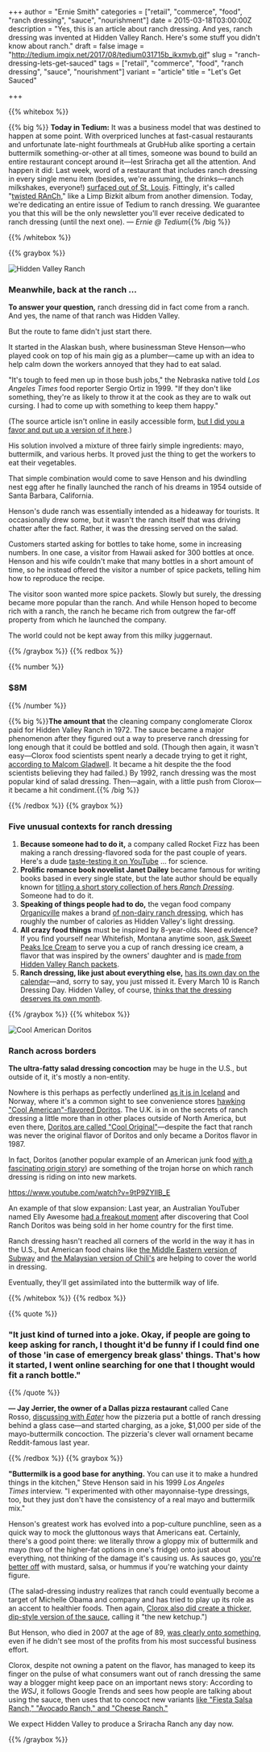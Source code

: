 +++
author = "Ernie Smith"
categories = ["retail", "commerce", "food", "ranch dressing", "sauce", "nourishment"]
date = 2015-03-18T03:00:00Z
description = "Yes, this is an article about ranch dressing. And yes, ranch dressing was invented at Hidden Valley Ranch. Here's some stuff you didn't know about ranch."
draft = false
image = "http://tedium.imgix.net/2017/08/tedium031715b_ikxmvb.gif"
slug = "ranch-dressing-lets-get-sauced"
tags = ["retail", "commerce", "food", "ranch dressing", "sauce", "nourishment"]
variant = "article"
title = "Let's Get Sauced"

+++

{{% whitebox %}}

{{% big %}}
**Today in Tedium:** It was a business model that was destined to happen at some point. With overpriced lunches at fast-casual restaurants and unfortunate late-night fourthmeals at GrubHub alike sporting a certain buttermilk something-or-other at all times, someone was bound to build an entire restaurant concept around it—lest Sriracha get all the attention. And happen it did: Last week, word of a restaurant that includes ranch dressing in every single menu item (besides, we're assuming, the drinks—ranch milkshakes, everyone!) [surfaced out of St. Louis](http://www.stlmag.com/dining/a-ranch-dressing-themed-restaurant%3F-oh-yeah,-and-it%E2%80%99s-coming/). Fittingly, it's called "[twisted RAnCh](http://www.twistedranch.com/)," like a Limp Bizkit album from another dimension. Today, we're dedicating an entire issue of Tedium to ranch dressing. We guarantee you that this will be the only newsletter you'll ever receive dedicated to ranch dressing (until the next one). _— Ernie @ Tedium_{{% /big %}}

{{% /whitebox %}}

{{% graybox %}}

![Hidden Valley Ranch](https://tedium.imgix.net/2018/04/hli4zcfk0ybjgtcsntzv.jpg)

### Meanwhile, back at the ranch …

**To answer your question,** ranch dressing did in fact come from a ranch. And yes, the name of that ranch was Hidden Valley.

But the route to fame didn't just start there.

It started in the Alaskan bush, where businessman Steve Henson—who played cook on top of his main gig as a plumber—came up with an idea to help calm down the workers annoyed that they had to eat salad.

"It's tough to feed men up in those bush jobs," the Nebraska native told _Los Angeles Times_ food reporter Sergio Ortiz in 1999. "If they don't like something, they're as likely to throw it at the cook as they are to walk out cursing. I had to come up with something to keep them happy."

(The source article isn't online in easily accessible form, [but I did you a favor and put up a version of it here](https://www.dropbox.com/s/t3qr25roifiduwd/Hidden%20Valley%20founder%20whips%20buttermilk%2C%20mayo%20into%20legend.md?dl=0).)

His solution involved a mixture of three fairly simple ingredients: mayo, buttermilk, and various herbs. It proved just the thing to get the workers to eat their vegetables.

That simple combination would come to save Henson and his dwindling nest egg after he finally launched the ranch of his dreams in 1954 outside of Santa Barbara, California.

Henson's dude ranch was essentially intended as a hideaway for tourists. It occasionally drew some, but it wasn't the ranch itself that was driving chatter after the fact. Rather, it was the dressing served on the salad.

Customers started asking for bottles to take home, some in increasing numbers. In one case, a visitor from Hawaii asked for 300 bottles at once. Henson and his wife couldn't make that many bottles in a short amount of time, so he instead offered the visitor a number of spice packets, telling him how to reproduce the recipe.

The visitor soon wanted more spice packets. Slowly but surely, the dressing became more popular than the ranch. And while Henson hoped to become rich with a ranch, the ranch he became rich from outgrew the far-off property from which he launched the company.

The world could not be kept away from this milky juggernaut.

{{% /graybox %}}
{{% redbox %}}

{{% number %}}
### $8M
{{% /number %}}

{{% big %}}**The amount that** the cleaning company conglomerate Clorox paid for Hidden Valley Ranch in 1972. The sauce became a major phenomenon after they figured out a way to preserve ranch dressing for long enough that it could be bottled and sold. (Though then again, it wasn't easy—Clorox food scientists spent nearly a decade trying to get it right, [according to Malcom Gladwell](http://gladwell.com/the-bakeoff/). It became a hit despite the the food scientists believing they had failed.) By 1992, ranch dressing was the most popular kind of salad dressing. Then—again, with a little push from Clorox—it became a hit condiment.{{% /big %}}

{{% /redbox %}}
{{% graybox %}}

### Five unusual contexts for ranch dressing

1. **Because someone had to do it,** a company called Rocket Fizz has been making a ranch dressing-flavored soda for the past couple of years. Here's a dude [taste-testing it on YouTube](https://www.youtube.com/watch?v=IEtzpiJGJNg) … for science.
2. **Prolific romance book novelist Janet Dailey** became famous for writing books based in every single state, but the late author should be equally known for [titling a short story collection of hers _Ranch Dressing_](http://sfbne.ws/1MDDqob). Someone had to do it.
3. **Speaking of things people had to do,** the vegan food company [Organicville](http://organicvillefoods.com/) makes a brand [of non-dairy ranch dressing](http://sfbne.ws/1DpTusf), which has roughly the number of calories as Hidden Valley's light dressing.
4. **All crazy food things** must be inspired by 8-year-olds. Need evidence? If you find yourself near Whitefish, Montana anytime soon, [ask Sweet Peaks Ice Cream](http://www.sweetpeaksicecream.com/) to serve you a cup of ranch dressing ice cream, a flavor that was inspired by the owners' daughter and is [made from Hidden Valley Ranch packets](http://www.womenshealthmag.com/node/41404).
5. **Ranch dressing, like just about everything else,** [has its own day on the calendar](http://foodimentary.com/2014/03/10/march-10-is-national-ranch-dressing-day/)—and, sorry to say, you just missed it. Every March 10 is Ranch Dressing Day. Hidden Valley, of course, [thinks that the dressing deserves its own month](https://www.hiddenvalley.com/poll/).

{{% /graybox %}}
{{% whitebox %}}

![Cool American Doritos](https://tedium.imgix.net/2018/04/kbp2xvzstwvujus5vrak.jpg)

### Ranch across borders

**The ultra-fatty salad dressing concoction** may be huge in the U.S., but outside of it, it's mostly a non-entity.

Nowhere is this perhaps as perfectly underlined [as it is in Iceland](http://laughingsquid.com/cool-american-doritos/) and Norway, where it's a common sight to see convenience stores [hawking "Cool American"-flavored Doritos](http://www.thrillist.com/eat/nation/cool-ranch-doritos-are-called-cool-american-in-europe). The U.K. is in on the secrets of ranch dressing a little more than in other places outside of North America, but even there, [Doritos are called "Cool Original"](http://www.tesco.com/groceries/product/details/?id=259009369)—despite the fact that ranch was never the original flavor of Doritos and only became a Doritos flavor in 1987.

In fact, Doritos (another popular example of an American junk food [with a fascinating origin story](http://www.ocweekly.com/2012-04-05/food/taco-usa-how-mexican-food-conquered-america-doritos-disneyland/full/)) are something of the trojan horse on which ranch dressing is riding on into new markets.

https://www.youtube.com/watch?v=9tP9ZYIlB_E

An example of that slow expansion: Last year, an Australian YouTuber named Elly Awesome [had a freakout moment](https://www.youtube.com/watch?v=9tP9ZYIlB_E) after discovering that Cool Ranch Doritos was being sold in her home country for the first time.

Ranch dressing hasn't reached all corners of the world in the way it has in the U.S., but American food chains like [the Middle Eastern version of Subway](http://www.subwayarabia.com/home.php) and [the Malaysian version of Chili's](http://www.chilis.com.my/?page=sandwiches) are helping to cover the world in dressing.

Eventually, they'll get assimilated into the buttermilk way of life.

{{% /whitebox %}}
{{% redbox %}}

{{% quote %}}
### "It just kind of turned into a joke. Okay, if people are going to keep asking for ranch, I thought it'd be funny if I could find one of those 'in case of emergency break glass' things. That's how it started, I went online searching for one that I thought would fit a ranch bottle."
{{% /quote %}}

**— Jay Jerrier, the owner of a Dallas pizza restaurant** called Cane Rosso, [discussing with _Eater_](http://www.eater.com/2014/3/21/6257725/why-a-dallas-pizzeria-charges-1000-for-ranch-dressing) how the pizzeria put a bottle of ranch dressing behind a glass case—and started charging, as a joke, $1,000 per side of the mayo-buttermilk concoction. The pizzeria's clever wall ornament became Reddit-famous last year.

{{% /redbox %}}
{{% graybox %}}

**"Buttermilk is a good base for anything.** You can use it to make a hundred things in the kitchen," Steve Henson said in his 1999 _Los Angeles Times_ interview. "I experimented with other mayonnaise-type dressings, too, but they just don't have the consistency of a real mayo and buttermilk mix."

Henson's greatest work has evolved into a pop-culture punchline, seen as a quick way to mock the gluttonous ways that Americans eat. Certainly, there's a good point there: we literally throw a gloppy mix of buttermilk and mayo (two of the higher-fat options in one's fridge) onto just about everything, not thinking of the damage it's causing us. As sauces go, [you're better off](http://dailyhealthpost.com/the-5-healthiest-5-worst-condiments-for-your-body/) with mustard, salsa, or hummus if you're watching your dainty figure.

(The salad-dressing industry realizes that ranch could eventually become a target of Michelle Obama and company and has tried to play up its role as an accent to healthier foods. Then again, [Clorox also did create a thicker, dip-style version of the sauce](http://www.wsj.com/articles/SB10001424052702303299604577323653752204874), calling it "the new ketchup.")

But Henson, who died in 2007 at the age of 89, [was clearly onto something](http://www.omaha.com/go/the-story-of-the-nebraska-cowboy-who-invented-ranch-dressing/article_8f2d023e-5cf7-521f-aeda-55c59729583f.html), even if he didn't see most of the profits from his most successful business effort.

Clorox, despite not owning a patent on the flavor, has managed to keep its finger on the pulse of what consumers want out of ranch dressing the same way a blogger might keep pace on an important news story: According to the _WSJ_, it follows Google Trends and sees how people are talking about using the sauce, then uses that to concoct new variants [like "Fiesta Salsa Ranch," "Avocado Ranch," and "Cheese Ranch."](https://www.hiddenvalley.com/products/bottled-dressings/)

We expect Hidden Valley to produce a Sriracha Ranch any day now.

{{% /graybox %}}